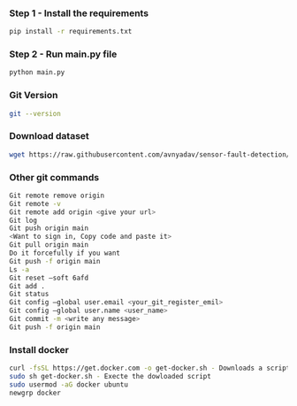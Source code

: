 ### Step 1 - Install the requirements

```bash
pip install -r requirements.txt
```

### Step 2 - Run main.py file

```bash
python main.py
```
### Git Version

```bash
git --version
```

### Download dataset

```bash
wget https://raw.githubusercontent.com/avnyadav/sensor-fault-detection/main/aps_failure_training_set1.csv
```

### Other git commands

```bash
Git remote remove origin
Git remote -v
Git remote add origin <give your url>
Git log
Git push origin main
<Want to sign in, Copy code and paste it>
Git pull origin main
Do it forcefully if you want
Git push -f origin main
Ls -a
Git reset –soft 6afd
Git add .
Git status
Git config –global user.email <your_git_register_emil>
Git config –global user.name <user_name>
Git commit -m <write any message>
Git push -f origin main
```

### Install docker

```bash
curl -fsSL https://get.docker.com -o get-docker.sh - Downloads a script get-docker.sh
sudo sh get-docker.sh - Execte the dowloaded script
sudo usermod -aG docker ubuntu 
newgrp docker
```
